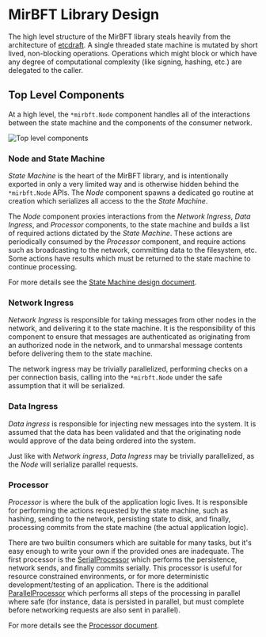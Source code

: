 # MirBFT Library Design

The high level structure of the MirBFT library steals heavily from the architecture of [etcdraft](https://github.com/etcd-io/etcd/tree/master/raft). A single threaded state machine is mutated by short lived, non-blocking operations.  Operations which might block or which have any degree of computational complexity (like signing, hashing, etc.) are delegated to the caller.

## Top Level Components

At a high level, the `*mirbft.Node` component handles all of the interactions between the state machine and the components of the consumer network.

![Top level components](http://yuml.me/diagram/plain/usecase/(State%20Machine)-(Node),(Node)-(Net%20Ingress),(Node)-(Processor),(Node)-(Data%20Ingress),(Processor)-(Net%20Egress),(Processor)-(Persistence))

### Node and State Machine
*State Machine* is the heart of the MirBFT library, and is intentionally exported in only a very limited way and is otherwise hidden behind the `*mirbft.Node` APIs.  The *Node* component spawns a dedicated go routine at creation which serializes all access to the the *State Machine*.

The *Node* component proxies interactions from the *Network Ingress*, *Data Ingress*, and *Processor* components, to the state machine and builds a list of required actions dictated by the *State Machine*.  These actions are periodically consumed by the *Processor* component, and require actions such as broadcasting to the network, committing data to the filesystem, etc.  Some actions have results which must be returned to the state machine to continue processing.

For more details see the [State Machine design document](StateMachine.md).

### Network Ingress
*Network Ingress* is responsible for taking messages from other nodes in the network, and delivering it to the state machine.  It is the responsibility of this component to ensure that messages are authenticated as originating from an authorized node in the network, and to unmarshal message contents before delivering them to the state machine.

The network ingress may be trivially parallelized, performing checks on a per connection basis, calling into the `*mirbft.Node` under the safe assumption that it will be serialized.

### Data Ingress
*Data ingress* is responsible for injecting new messages into the system.  It is assumed that the data has been validated and that the originating node would approve of the data being ordered into the system.

Just like with *Network ingress*, *Data Ingress* may be trivially parallelized, as the *Node* will serialize parallel requests.

### Processor
*Processor* is where the bulk of the application logic lives.  It is responsible for performing the actions requested by the state machine, such as hashing, sending to the network, persisting state to disk, and finally, processing commits from the state machine (the actual application logic).

There are two builtin consumers which are suitable for many tasks, but it's easy enough to write your own if the provided ones are inadequate.  The first processor is the [SerialProcessor](https://github.com/IBM/mirbft/blob/master/processor.go) which performs the persistence, network sends, and finally commits serially.  This processor is useful for resource constrained environments, or for more deterministic development/testing of an application.  There is the additional [ParallelProcessor](https://github.com/IBM/mirbft/blob/master/processor.go) which performs all steps of the processing in parallel where safe (for instance, data is persisted in parallel, but must complete before networking requests are also sent in parallel).

For more details see the [Processor document](Processor.md).
